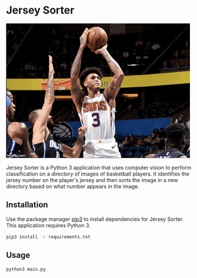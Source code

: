 # Jersey Sorter

![How the Jersey Sorter Works](app_demo/demo.GIF)

Jersey Sorter is a Python 3 application that uses computer vision to perform classification on a directory of images of basketball players. It identifies the jersey number on the player's jersey and then sorts the image in a new directory based on what number appears in the image.

## Installation

Use the package manager [pip3](https://pip.pypa.io/en/stable/) to install dependencies for Jersey Sorter. This application requires Python 3.

```bash
pip3 install -r requirements.txt
```

## Usage

```bash
python3 main.py
```


